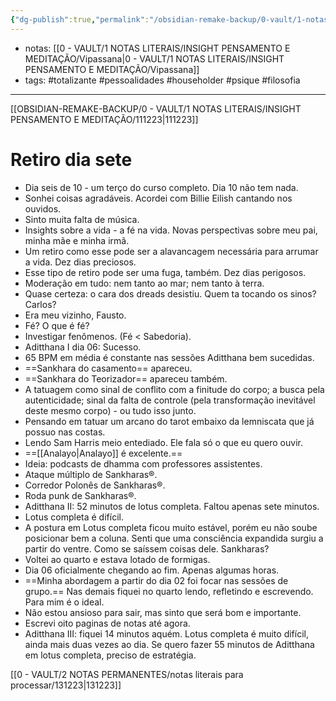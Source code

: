 ```yaml
---
{"dg-publish":true,"permalink":"/obsidian-remake-backup/0-vault/1-notas-literais/insight-pensamento-e-meditacao/121223/","tags":["totalizante","pessoalidades","householder","psique","filosofia"],"dgHomeLink":true,"dgShowLocalGraph":true,"dgShowFileTree":true,"dgEnableSearch":true,"noteIcon":""}
---
```


- notas: [[0 - VAULT/1 NOTAS LITERAIS/INSIGHT PENSAMENTO E MEDITAÇÃO/Vipassana\|0 - VAULT/1 NOTAS LITERAIS/INSIGHT PENSAMENTO E MEDITAÇÃO/Vipassana]]
- tags: #totalizante #pessoalidades #householder #psique #filosofia 

---

[[OBSIDIAN-REMAKE-BACKUP/0 - VAULT/1 NOTAS LITERAIS/INSIGHT PENSAMENTO E MEDITAÇÃO/111223\|111223]]

# Retiro dia sete

- Dia seis de 10 - um terço do curso completo. Dia 10 não tem nada.
- Sonhei coisas agradáveis. Acordei com Billie Eilish cantando nos ouvidos.
- Sinto muita falta de música.
- Insights sobre a vida - a fé na vida. Novas perspectivas sobre meu pai, minha mãe e minha irmã.
- Um retiro como esse pode ser a alavancagem necessária para arrumar a vida. Dez dias preciosos.
- Esse tipo de retiro pode ser uma fuga, também. Dez dias perigosos.
- Moderação em tudo: nem tanto ao mar; nem tanto à terra.
- Quase certeza: o cara dos dreads desistiu. Quem ta tocando os sinos? Carlos?
- Era meu vizinho, Fausto.
- Fé? O que é fé? 
- Investigar fenômenos. (Fé < Sabedoria).
- Aditthana I dia 06: Sucesso.
- 65 BPM em média é constante nas sessões Aditthana bem sucedidas.
- ==Sankhara do casamento== apareceu.
- ==Sankhara do Teorizador== apareceu também.
- A tatuagem como sinal de conflito com a finitude do corpo; a busca pela autenticidade; sinal da falta de controle (pela transformação inevitável deste mesmo corpo) - ou tudo isso junto.
- Pensando em tatuar um arcano do tarot embaixo da lemniscata que já possuo nas costas.
- Lendo Sam Harris meio entediado. Ele fala só o que eu quero ouvir.
- ==[[Analayo\|Analayo]] é excelente.==
- Ideia: podcasts de dhamma com professores assistentes.
- Ataque múltiplo de Sankharas®.
- Corredor Polonês de Sankharas®.
- Roda punk de Sankharas®.
- Aditthana II: 52 minutos de lotus completa. Faltou apenas sete minutos.
- Lotus completa é difícil.
- A postura em Lotus completa ficou muito estável, porém eu não soube posicionar bem a coluna. Senti que uma consciência expandida surgiu a partir do ventre. Como se saíssem coisas dele. Sankharas?
- Voltei ao quarto e estava lotado de formigas.
- Dia 06 oficialmente chegando ao fim. Apenas algumas horas.
- ==Minha abordagem a partir do dia 02 foi focar nas sessões de grupo.== Nas demais fiquei no quarto lendo, refletindo e escrevendo. Para mim é o ideal.
- Não estou ansioso para sair, mas sinto que será bom e importante.
- Escrevi oito paginas de notas até agora.
- Aditthana III: fiquei 14 minutos aquém. Lotus completa é muito difícil, ainda mais duas vezes ao dia. Se quero fazer 55 minutos de Aditthana em lotus completa, preciso de estratégia.

[[0 - VAULT/2 NOTAS PERMANENTES/notas literais para processar/131223\|131223]]